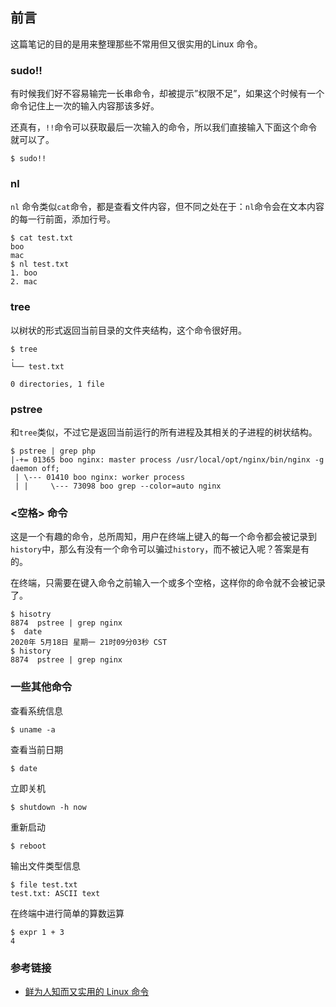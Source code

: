 ## 前言
这篇笔记的目的是用来整理那些不常用但又很实用的Linux 命令。

### sudo!!
有时候我们好不容易输完一长串命令，却被提示”权限不足”，如果这个时候有一个命令记住上一次的输入内容那该多好。

还真有，`!!`命令可以获取最后一次输入的命令，所以我们直接输入下面这个命令就可以了。
```
$ sudo!!
```

### nl
`nl` 命令类似`cat`命令，都是查看文件内容，但不同之处在于：`nl`命令会在文本内容的每一行前面，添加行号。

```
$ cat test.txt
boo
mac
$ nl test.txt
1. boo
2. mac
```

### tree
以树状的形式返回当前目录的文件夹结构，这个命令很好用。

```
$ tree 
.
└── test.txt

0 directories, 1 file
```

### pstree
和`tree`类似，不过它是返回当前运行的所有进程及其相关的子进程的树状结构。
```
$ pstree | grep php
|-+= 01365 boo nginx: master process /usr/local/opt/nginx/bin/nginx -g daemon off;
 | \--- 01410 boo nginx: worker process
 | |     \--- 73098 boo grep --color=auto nginx
```

### <空格> 命令
这是一个有趣的命令，总所周知，用户在终端上键入的每一个命令都会被记录到`history`中，那么有没有一个命令可以骗过`history`，而不被记入呢？答案是有的。

在终端，只需要在键入命令之前输入一个或多个空格，这样你的命令就不会被记录了。
```
$ hisotry
8874  pstree | grep nginx
$  date
2020年 5月18日 星期一 21时09分03秒 CST
$ history
8874  pstree | grep nginx
```

### 一些其他命令
查看系统信息
```
$ uname -a 
```

查看当前日期
```
$ date
```

立即关机
```
$ shutdown -h now
```

重新启动
```
$ reboot
```

输出文件类型信息
```
$ file test.txt
test.txt: ASCII text
```

在终端中进行简单的算数运算
```
$ expr 1 + 3
4 
```

### 参考链接
* [鲜为人知而又实用的 Linux 命令](https://blog.csdn.net/zhu_xun/article/details/17018799)

